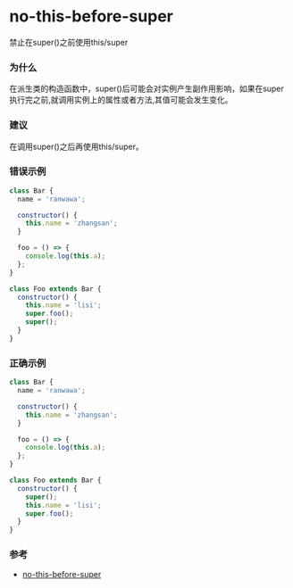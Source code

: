 # no-this-before-super

禁止在super()之前使用this/super

### 为什么

在派生类的构造函数中，super()后可能会对实例产生副作用影响，如果在super执行完之前,就调用实例上的属性或者方法,其值可能会发生变化。

### 建议

在调用super()之后再使用this/super。

### 错误示例

```js
class Bar {
  name = 'ranwawa';

  constructor() {
    this.name = 'zhangsan';
  }

  foo = () => {
    console.log(this.a);
  };
}

class Foo extends Bar {
  constructor() {
    this.name = 'lisi';
    super.foo();
    super();
  }
}
```

### 正确示例

```js
class Bar {
  name = 'ranwawa';

  constructor() {
    this.name = 'zhangsan';
  }

  foo = () => {
    console.log(this.a);
  };
}

class Foo extends Bar {
  constructor() {
    super();
    this.name = 'lisi';
    super.foo();
  }
}
```

### 参考

- [no-this-before-super](https://eslint.org/docs/rules/no-this-before-super)
